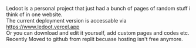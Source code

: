 Ledoot is a personal project that just had a bunch of pages of random stuff i think of in one website.
<br>
The current deployment version is accessable via https://www.ledoot.vercel.app
<br>
Or you can download and edit it yourself, add custom pages and codes etc.
<br>
Recently Moved to github from replit becuase hosting isn't free anymore.
